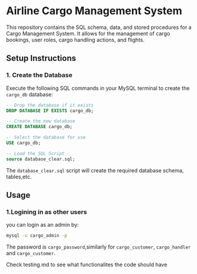 # Airline Cargo Management System

This repository contains the SQL schema, data, and stored procedures for a Cargo Management System. It allows for the management of cargo bookings, user roles, cargo handling actions, and flights.

## Setup Instructions

### 1. Create the Database

Execute the following SQL commands in your MySQL terminal to create the `cargo_db` database:

```sql
-- Drop the database if it exists
DROP DATABASE IF EXISTS cargo_db;

-- Create the new database
CREATE DATABASE cargo_db;

-- Select the database for use
USE cargo_db;

-- Load the SQL Script
source database_clear.sql;
```
The `database_clear.sql` script will create the required database schema, tables,etc.

## Usage 

### 1.Logining in as other users

you can login as an admin by:

```bash
mysql -u cargo_admin -p 
```
The password is `cargo_password`,similarly for `cargo_customer`, `cargo_handler` and `cargo_customer`.

Check testing.md to see what functionalites the code should have